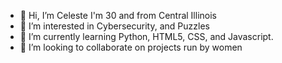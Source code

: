 - 👋 Hi, I’m Celeste I'm 30 and from Central Illinois
- 👀 I’m interested in Cybersecurity, and Puzzles
- 🌱 I’m currently learning Python, HTML5, CSS, and Javascript.
- 💞️ I’m looking to collaborate on projects run by women
